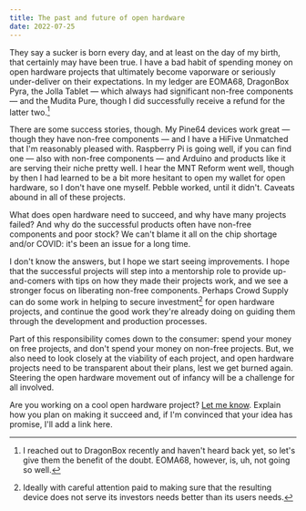 ```yaml
---
title: The past and future of open hardware
date: 2022-07-25
---
```


They say a sucker is born every day, and at least on the day of my birth, that
certainly may have been true. I have a bad habit of spending money on open
hardware projects that ultimately become vaporware or seriously under-deliver on
their expectations. In my ledger are EOMA68, DragonBox Pyra, the Jolla Tablet
&mdash; which always had significant non-free components &mdash; and the Mudita
Pure, though I did successfully receive a refund for the latter two.[^1]

[^1]: I reached out to DragonBox recently and haven't heard back yet, so let's
  give them the benefit of the doubt. EOMA68, however, is, uh, not going so well.

There are some success stories, though. My Pine64 devices work great &mdash;
though they have non-free components &mdash; and I have a HiFive Unmatched that
I'm reasonably pleased with. Raspberry Pi is going well, if you can find one
&mdash; also with non-free components &mdash; and Arduino and products like it
are serving their niche pretty well. I hear the MNT Reform went well, though by
then I had learned to be a bit more hesitant to open my wallet for open
hardware, so I don't have one myself. Pebble worked, until it didn't. Caveats
abound in all of these projects.

What does open hardware need to succeed, and why have many projects failed?
And why do the successful products often have non-free components and poor
stock? We can't blame it all on the chip shortage and/or COVID: it's been an
issue for a long time.

I don't know the answers, but I hope we start seeing improvements. I hope that
the successful projects will step into a mentorship role to provide
up-and-comers with tips on how they made their projects work, and we see a
stronger focus on liberating non-free components. Perhaps Crowd Supply can do
some work in helping to secure investment[^2] for open hardware projects, and
continue the good work they're already doing on guiding them through the
development and production processes.

[^2]: Ideally with careful attention paid to making sure that the resulting device does not serve its investors needs better than its users needs.

Part of this responsibility comes down to the consumer: spend your money on free
projects, and don't spend your money on non-free projects. But, we also need to
look closely at the viability of each project, and open hardware projects need
to be transparent about their plans, lest we get burned again. Steering the open
hardware movement out of infancy will be a challenge for all involved.

Are you working on a cool open hardware project? [Let me know][0]. Explain how
you plan on making it succeed and, if I'm convinced that your idea has promise,
I'll add a link here.

[0]: mailto:sir@cmpwn.com
